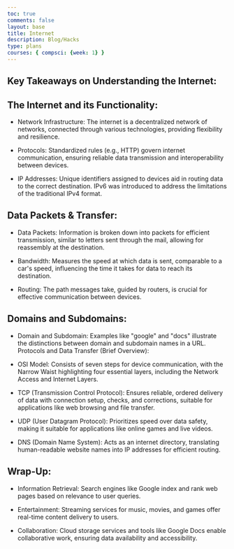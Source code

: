 ```yaml
---
toc: true
comments: false
layout: base
title: Internet
description: Blog/Hacks
type: plans
courses: { compsci: {week: 1} }
---
```



## Key Takeaways on Understanding the Internet:

## The Internet and its Functionality:

- Network Infrastructure: The internet is a decentralized network of networks, connected through various technologies, providing flexibility and resilience.

- Protocols: Standardized rules (e.g., HTTP) govern internet communication, ensuring reliable data transmission and interoperability between devices.

- IP Addresses: Unique identifiers assigned to devices aid in routing data to the correct destination. IPv6 was introduced to address the limitations of the traditional IPv4 format.

## Data Packets & Transfer:

- Data Packets: Information is broken down into packets for efficient transmission, similar to letters sent through the mail, allowing for reassembly at the destination.

- Bandwidth: Measures the speed at which data is sent, comparable to a car's speed, influencing the time it takes for data to reach its destination.

- Routing: The path messages take, guided by routers, is crucial for effective communication between devices.

## Domains and Subdomains:

- Domain and Subdomain: Examples like "google" and "docs" illustrate the distinctions between domain and subdomain names in a URL.
Protocols and Data Transfer (Brief Overview):

- OSI Model: Consists of seven steps for device communication, with the Narrow Waist highlighting four essential layers, including the Network Access and Internet Layers.

- TCP (Transmission Control Protocol): Ensures reliable, ordered delivery of data with connection setup, checks, and corrections, suitable for applications like web browsing and file transfer.

- UDP (User Datagram Protocol): Prioritizes speed over data safety, making it suitable for applications like online games and live videos.

- DNS (Domain Name System): Acts as an internet directory, translating human-readable website names into IP addresses for efficient routing.

## Wrap-Up:

- Information Retrieval: Search engines like Google index and rank web pages based on relevance to user queries.

- Entertainment: Streaming services for music, movies, and games offer real-time content delivery to users.

- Collaboration: Cloud storage services and tools like Google Docs enable collaborative work, ensuring data availability and accessibility.

